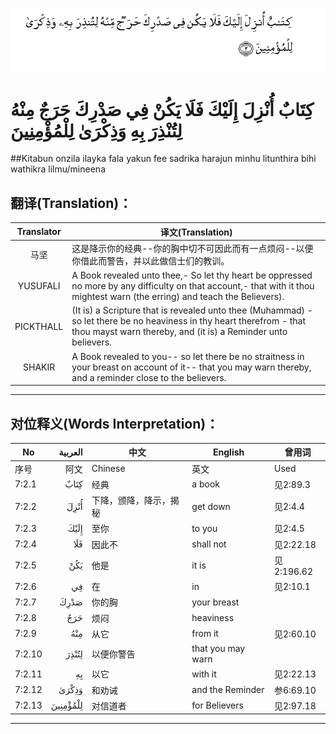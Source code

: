 ![007:002](images/007_002.gif)

# كِتَابٌ أُنْزِلَ إِلَيْكَ فَلَا يَكُنْ فِي صَدْرِكَ حَرَجٌ مِنْهُ لِتُنْذِرَ بِهِ وَذِكْرَىٰ لِلْمُؤْمِنِينَ 

##Kitabun onzila ilayka fala yakun fee sadrika harajun minhu litunthira bihi wathikra lilmu/mineena 

## 翻译(Translation)：

| Translator | 译文(Translation)                                            |
| :--------: | ------------------------------------------------------------ |
|    马坚    | 这是降示你的经典--你的胸中切不可因此而有一点烦闷--以便你借此而警告，并以此做信士们的教训。 |
|  YUSUFALI  | A Book revealed unto thee,- So let thy heart be oppressed no more by any difficulty on that account,- that with it thou mightest warn (the erring) and teach the Believers). |
| PICKTHALL  | (It is) a Scripture that is revealed unto thee (Muhammad) - so let there be no heaviness in thy heart therefrom - that thou mayst warn thereby, and (it is) a Reminder unto believers. |
|   SHAKIR   | A Book revealed to you-- so let there be no straitness in your breast on account of it-- that you may warn thereby, and a reminder close to the believers. |

---

## 对位释义(Words Interpretation)：

| No   | العربية | 中文    | English | 曾用词 |
| ---- | ------: | ------- | ------- | ------ |
| 序号 |    阿文 | Chinese | 英文    | Used   |
| 7:2.1  | كِتَابٌ     | 经典                   | a book            | 见2:89.3   |
| 7:2.2  | أُنْزِلَ     | 下降，颁降，降示，揭秘 | get down          | 见2:4.4    |
| 7:2.3  | إِلَيْكَ     | 至你                   | to you            | 见2:4.5    |
| 7:2.4  | فَلَا      | 因此不                 | shall not         | 见2:22.18  |
| 7:2.5  | يَكُنْ      | 他是                   | it is             | 见2:196.62 |
| 7:2.6  | فِي       | 在                     | in                | 见2:10.1   |
| 7:2.7  | صَدْرِكَ     | 你的胸                 | your breast       |            |
| 7:2.8  | حَرَجٌ      | 烦闷                   | heaviness         |            |
| 7:2.9  | مِنْهُ      | 从它                   | from it           | 见2:60.10  |
| 7:2.10 | لِتُنْذِرَ    | 以便你警告             | that you may warn |            |
| 7:2.11 | بِهِ       | 以它                   | with it           | 见2:22.13  |
| 7:2.12 | وَذِكْرَىٰ    | 和劝诫                 | and the Reminder  | 参6:69.10  |
| 7:2.13 | لِلْمُؤْمِنِينَ | 对信道者               | for Believers     | 见2:97.18  |

---